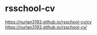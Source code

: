 # rsschool-cv

https://nurlan3193.github.io/rsschool-cv/cv
https://nurlan3193.github.io/rsschool-cv/

